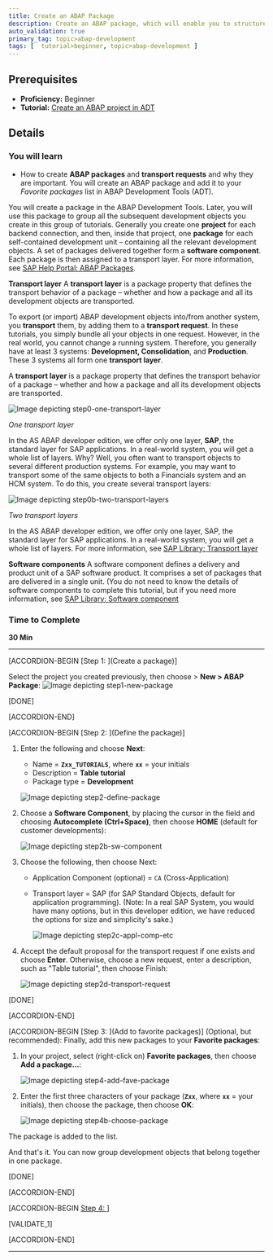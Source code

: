 ```yaml
---
title: Create an ABAP Package
description: Create an ABAP package, which will enable you to structure your development objects.
auto_validation: true
primary_tag: topic>abap-development
tags: [  tutorial>beginner, topic>abap-development ]
---
```


## Prerequisites  
 - **Proficiency:** Beginner
 - **Tutorial:** [Create an ABAP project in ADT](https://developers.sap.com/tutorials/abap-create-project.html)

## Details
### You will learn  
- How to create **ABAP packages** and **transport requests** and why they are important. You will create an ABAP package and add it to your *Favorite packages* list in ABAP Development Tools (ADT).

You will create a package in the ABAP Development Tools. Later, you will use this package to group all the subsequent development objects you create in this group of tutorials.
Generally you create one **project** for each backend connection, and then, inside that project, one **package** for each self-contained development unit – containing all the relevant development objects. A set of packages delivered together form a **software component**.
Each package is then assigned to a transport layer.
For more information, see [SAP Help Portal: ABAP Packages](https://help.sap.com/viewer/c238d694b825421f940829321ffa326a/7.5.10/en-US/4ec14bab6e391014adc9fffe4e204223.html).

**Transport layer**
A **transport layer** is a package property that defines the transport behavior of a package – whether and how a package and all its development objects are transported.

To export (or import) ABAP development objects into/from another system, you **transport** them, by adding them to a **transport request**. In these tutorials, you simply bundle all your objects in one request. However, in the real world, you cannot change a running system. Therefore, you generally have at least 3 systems: **Development, Consolidation**, and **Production**. These 3 systems all form one **transport layer**.

A **transport layer** is a package property that defines the transport behavior of a package – whether and how a package and all its development objects are transported.

  ![Image depicting step0-one-transport-layer](step0-one-transport-layer.png)

  *One transport layer*

In the AS ABAP developer edition, we offer only one layer, **SAP**, the standard layer for SAP applications. In a real-world system, you will get a whole list of layers. Why? Well, you often want to transport objects to several different production systems. For example, you may want to transport some of the same objects to both a Financials system and an HCM system. To do this, you create several transport layers:

  ![Image depicting step0b-two-transport-layers](step0b-two-transport-layers.png)

  *Two transport layers*

In the AS ABAP developer edition, we offer only one layer, SAP, the standard layer for SAP applications. In a real-world system, you will get a whole list of layers.
For more information, see [SAP Library: Transport layer](https://help.sap.com/viewer/c238d694b825421f940829321ffa326a/7.5.10/en-US/4ec218e26e391014adc9fffe4e204223.html)

**Software components**
A software component defines a delivery and product unit of a SAP software product. It comprises a set of packages that are delivered in a single unit. (You do not need to know the details of software components to complete this tutorial, but if you need more information, see [SAP Library: Software component](https://help.sap.com/viewer/c238d694b825421f940829321ffa326a/7.5.10/en-US/4ec1e23b6e391014adc9fffe4e204223.html)

### Time to Complete
**30 Min**

---

[ACCORDION-BEGIN [Step 1: ](Create a package)]

Select the project you created previously, then choose *<Project>* > **New > ABAP Package**:
  ![Image depicting step1-new-package](step1-new-package.png)

[DONE]

[ACCORDION-END]

[ACCORDION-BEGIN [Step 2: ](Define the package)]

1. Enter the following and choose **Next**:
    - Name = **`Zxx_TUTORIALS`**, where **`xx`** = your initials
    - Description = **Table tutorial**
    - Package type = **Development**

    ![Image depicting step2-define-package](step2-define-package.png)

2. Choose a **Software Component**, by placing the cursor in the field and choosing **Autocomplete (Ctrl+Space)**, then choose **HOME** (default for customer developments):

    ![Image depicting step2b-sw-component](step2b-sw-component.png)

3. Choose the following, then choose Next:
    - Application Component (optional) = `CA` (Cross-Application)
    - Transport layer = SAP (for SAP Standard Objects, default for application programming).
      (Note: In a real SAP System, you would have many options, but in this developer edition, we have reduced the options for size and simplicity's sake.)

      ![Image depicting step2c-appl-comp-etc](step2c-appl-comp-etc.png)

4. Accept the default proposal for the transport request if one exists and choose **Enter**. Otherwise, choose a new request, enter a description, such as "Table tutorial", then choose Finish:

      ![Image depicting step2d-transport-request](step2d-transport-request.png)

[DONE]

[ACCORDION-END]

[ACCORDION-BEGIN [Step 3: ](Add to favorite packages)]
(Optional, but recommended): Finally, add this new packages to your **Favorite packages**:

1. In your project, select (right-click on)  **Favorite packages**, then choose  **Add a package…**:

    ![Image depicting step4-add-fave-package](step4-add-fave-package.png)

2. Enter the first three characters of your package (**`Zxx`**, where **`xx`** = your initials), then choose the package, then choose **OK**:

    ![Image depicting step4b-choose-package](step4b-choose-package.png)

The package is added to the list.

And that's it. You can now group development objects that belong together in one package.

[DONE]

[ACCORDION-END]

[ACCORDION-BEGIN [Step 4: ](Validation)]

[VALIDATE_1]

[ACCORDION-END]

---
